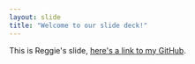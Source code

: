 ```yaml
---
layout: slide
title: "Welcome to our slide deck!"
---
```


This is Reggie's slide, [here's a link to my GitHub](https://github.com/LastGunslinger).
